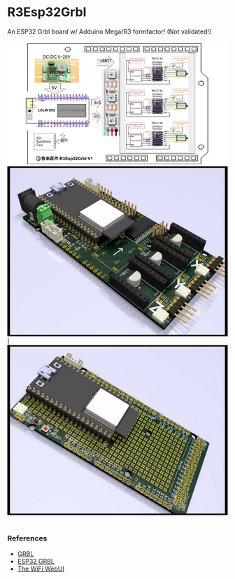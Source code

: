 # R3Esp32Grbl
An ESP32 Grbl board w/ Adduino Mega/R3 formfactor! (Not validated!)

![R3Esp32Grbl](R3ESP32Grbl_BlockDiagram.png) <br>
![Mega32Grbl Board](Hardware/Mega32Grbl_svga.png) | ![Mega32Shield Board](Hardware/Mega32Shield_svga.png)
<br>
<br>

### References
  - [GRBL](https://github.com/gnea/grbl/wiki) <br>
  - [ESP32 GRBL](https://github.com/bdring/Grbl_Esp32) <br>
  - [The WiFi WebUI](https://github.com/luc-github/ESP3D-WEBUI)
